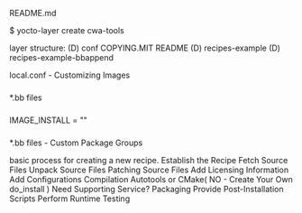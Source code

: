README.md

$ yocto-layer create cwa-tools

layer structure:
(D) conf
COPYING.MIT
README
(D) recipes-example
(D) recipes-example-bbappend

local.conf - Customizing Images
###

*.bb files
###
IMAGE_INSTALL = ""
###

*.bb files - Custom Package Groups

basic process for creating a new recipe.
Establish the Recipe
Fetch Source Files
Unpack Source Files
Patching Source Files
Add Licensing Information
Add Configurations
Compilation
Autotools or CMake( NO - Create Your Own do_install )
Need Supporting Service?
Packaging
Provide Post-Installation Scripts
Perform Runtime Testing